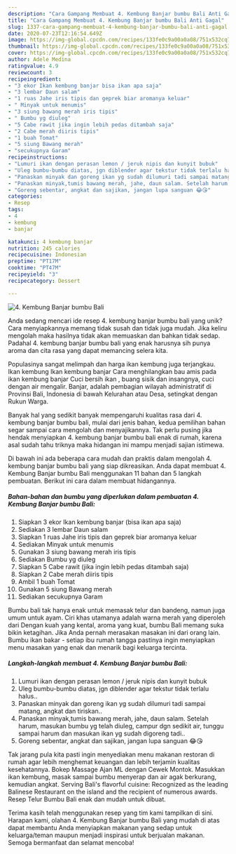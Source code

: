 ```yaml
---
description: "Cara Gampang Membuat 4. Kembung Banjar bumbu Bali Anti Gagal"
title: "Cara Gampang Membuat 4. Kembung Banjar bumbu Bali Anti Gagal"
slug: 1337-cara-gampang-membuat-4-kembung-banjar-bumbu-bali-anti-gagal
date: 2020-07-23T12:16:54.649Z
image: https://img-global.cpcdn.com/recipes/133fe0c9a00a0a08/751x532cq70/4-kembung-banjar-bumbu-bali-foto-resep-utama.jpg
thumbnail: https://img-global.cpcdn.com/recipes/133fe0c9a00a0a08/751x532cq70/4-kembung-banjar-bumbu-bali-foto-resep-utama.jpg
cover: https://img-global.cpcdn.com/recipes/133fe0c9a00a0a08/751x532cq70/4-kembung-banjar-bumbu-bali-foto-resep-utama.jpg
author: Adele Medina
ratingvalue: 4.9
reviewcount: 3
recipeingredient:
- "3 ekor Ikan kembung banjar bisa ikan apa saja"
- "3 lembar Daun salam"
- "1 ruas Jahe iris tipis dan geprek biar aromanya keluar"
- " Minyak untuk menumis"
- "3 siung bawang merah iris tipis"
- " Bumbu yg diuleg"
- "5 Cabe rawit jika ingin lebih pedas ditambah saja"
- "2 Cabe merah diiris tipis"
- "1 buah Tomat"
- "5 siung Bawang merah"
- "secukupnya Garam"
recipeinstructions:
- "Lumuri ikan dengan perasan lemon / jeruk nipis dan kunyit bubuk"
- "Uleg bumbu-bumbu diatas, jgn diblender agar tekstur tidak terlalu halus.."
- "Panaskan minyak dan goreng ikan yg sudah dilumuri tadi sampai matang, angkat dan tiriskan.."
- "Panaskan minyak,tumis bawang merah, jahe, daun salam. Setelah harum, masukan bumbu yg telah diuleg, campur dgn sedikit air, tunggu sampai harum dan masukan ikan yg sudah digoreng tadi.."
- "Goreng sebentar, angkat dan sajikan, jangan lupa sanguan 😂😘"
categories:
- Resep
tags:
- 4
- kembung
- banjar

katakunci: 4 kembung banjar 
nutrition: 245 calories
recipecuisine: Indonesian
preptime: "PT17M"
cooktime: "PT47M"
recipeyield: "3"
recipecategory: Dessert

---
```



![4. Kembung Banjar bumbu Bali](https://img-global.cpcdn.com/recipes/133fe0c9a00a0a08/751x532cq70/4-kembung-banjar-bumbu-bali-foto-resep-utama.jpg)

Anda sedang mencari ide resep 4. kembung banjar bumbu bali yang unik? Cara menyiapkannya memang tidak susah dan tidak juga mudah. Jika keliru mengolah maka hasilnya tidak akan memuaskan dan bahkan tidak sedap. Padahal 4. kembung banjar bumbu bali yang enak harusnya sih punya aroma dan cita rasa yang dapat memancing selera kita.

Populasinya sangat melimpah dan harga ikan kembung juga terjangkau. Ikan kembung Ikan kembung banjar Cara menghilangkan bau amis pada ikan kembung banjar Cuci bersih ikan , buang sisik dan insangnya, cuci dengan air mengalir. Banjar, adalah pembagian wilayah administratif di Provinsi Bali, Indonesia di bawah Kelurahan atau Desa, setingkat dengan Rukun Warga.

Banyak hal yang sedikit banyak mempengaruhi kualitas rasa dari 4. kembung banjar bumbu bali, mulai dari jenis bahan, kedua pemilihan bahan segar sampai cara mengolah dan menyajikannya. Tak perlu pusing jika hendak menyiapkan 4. kembung banjar bumbu bali enak di rumah, karena asal sudah tahu triknya maka hidangan ini mampu menjadi sajian istimewa.


Di bawah ini ada beberapa cara mudah dan praktis dalam mengolah 4. kembung banjar bumbu bali yang siap dikreasikan. Anda dapat membuat 4. Kembung Banjar bumbu Bali menggunakan 11 bahan dan 5 langkah pembuatan. Berikut ini cara dalam membuat hidangannya.

<!--inarticleads1-->

##### Bahan-bahan dan bumbu yang diperlukan dalam pembuatan 4. Kembung Banjar bumbu Bali:

1. Siapkan 3 ekor Ikan kembung banjar (bisa ikan apa saja)
1. Sediakan 3 lembar Daun salam
1. Siapkan 1 ruas Jahe iris tipis dan geprek biar aromanya keluar
1. Sediakan  Minyak untuk menumis
1. Gunakan 3 siung bawang merah iris tipis
1. Sediakan  Bumbu yg diuleg
1. Siapkan 5 Cabe rawit (jika ingin lebih pedas ditambah saja)
1. Siapkan 2 Cabe merah diiris tipis
1. Ambil 1 buah Tomat
1. Gunakan 5 siung Bawang merah
1. Sediakan secukupnya Garam


Bumbu bali tak hanya enak untuk memasak telur dan bandeng, namun juga umum untuk ayam. Ciri khas utamanya adalah warna merah yang diperoleh dari Dengan kuah yang kental, aroma yang kuat, bumbu Bali memang suka bikin ketagihan. Jika Anda pernah merasakan masakan ini dari orang lain. Bumbu ikan bakar - setiap ibu rumah tangga pastinya ingin menyiapkan menu masakan yang enak dan menarik bagi keluarga tercinta. 

<!--inarticleads2-->

##### Langkah-langkah membuat 4. Kembung Banjar bumbu Bali:

1. Lumuri ikan dengan perasan lemon / jeruk nipis dan kunyit bubuk
1. Uleg bumbu-bumbu diatas, jgn diblender agar tekstur tidak terlalu halus..
1. Panaskan minyak dan goreng ikan yg sudah dilumuri tadi sampai matang, angkat dan tiriskan..
1. Panaskan minyak,tumis bawang merah, jahe, daun salam. Setelah harum, masukan bumbu yg telah diuleg, campur dgn sedikit air, tunggu sampai harum dan masukan ikan yg sudah digoreng tadi..
1. Goreng sebentar, angkat dan sajikan, jangan lupa sanguan 😂😘


Tak jarang pula kita pasti ingin menyediakan menu makanan restoran di rumah agar lebih menghemat keuangan dan lebih terjamin kualitas kesehatannya. Bokep Massage Ajan ML dengan Cewek Montok. Masukkan ikan kembung, masak sampai bumbu menyerap dan air agak berkurang, kemudian angkat. Serving Bali&#39;s flavorful cuisine: Recognized as the leading Balinese Restaurant on the island and the recipient of numerous awards. Resep Telur Bumbu Bali enak dan mudah untuk dibuat. 

Terima kasih telah menggunakan resep yang tim kami tampilkan di sini. Harapan kami, olahan 4. Kembung Banjar bumbu Bali yang mudah di atas dapat membantu Anda menyiapkan makanan yang sedap untuk keluarga/teman maupun menjadi inspirasi untuk berjualan makanan. Semoga bermanfaat dan selamat mencoba!

